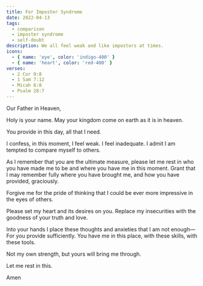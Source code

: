```yaml
---
title: For Imposter Syndrome
date: 2022-04-13
tags:
  - comparison
  - imposter syndrome
  - self-doubt
description: We all feel weak and like impostors at times.
icons:
  - { name: 'eye', color: 'indigo-400' }
  - { name: 'heart', color: 'red-400' }
verses:
  - 2 Cor 9:8
  - 1 Sam 7:12
  - Micah 6:8
  - Psalm 28:7
---
```


Our Father in Heaven,

Holy is your name. May your kingdom come on earth as it is in heaven.

You provide in this day, all that I need.

I confess, in this moment, I feel weak. I feel inadequate.
I admit I am tempted to compare myself to others.

As I remember that you are the ultimate measure, please let me rest in who you have made me to be and where you have me in this moment.
Grant that I may remember fully where you have brought me, and how you have provided, graciously.

Forgive me for the pride of thinking that I could be ever more impressive in the eyes of others.

Please set my heart and its desires on you.
Replace my insecurities with the goodness of your truth and love.

Into your hands I place these thoughts and anxieties that I am not enough—For you provide sufficiently.
You have me in this place, with these skills, with these tools.

Not my own strength, but yours will bring me through.

Let me rest in this.

Amen
